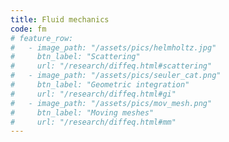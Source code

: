 ```yaml
---
title: Fluid mechanics
code: fm
# feature_row:
#   - image_path: "/assets/pics/helmholtz.jpg" 
#     btn_label: "Scattering"
#     url: "/research/diffeq.html#scattering"
#   - image_path: "/assets/pics/seuler_cat.png" 
#     btn_label: "Geometric integration"
#     url: "/research/diffeq.html#gi"
#   - image_path: "/assets/pics/mov_mesh.png" 
#     btn_label: "Moving meshes"
#     url: "/research/diffeq.html#mm"
---
```

<!--{% include feature_row %}-->

<!-- <p>We have a long-standing and broad interest in the numerical analysis of differential equations.</p> -->
<!---->
<!-- <p class="notice--info" id="scattering"><strong>High-frequency scattering </strong> Our understanding of acoustic and electromagnetic wave scattering underpins technologies such as radar, sonar, telecommunications, ultrasound, and seismic imaging. Many of these applications require the accurate computation of high-frequency waves. However, standard numerical methods become increasingly expensive as the frequency increases, putting very high-frequency problems out of range of standard methods. Recent research in Bath has looked at ways to combat this, including the design of 'hybrid numerical-asymptotic methods', and novel preconditioners for use in conjunction with domain decomposition methods.</p> -->
<!---->
<!-- <p class="notice--info" id="gi"><strong>Geometric integration </strong> -->
<!-- The second image shows snapshots of the evolution of a cat shape under a Hamiltonian flow map. The map is symplectic and while the shape of the cat changes its area is preserved. To explore the delicate dynamics of such systems, it is necessary that such geometric features are preserved by the numerical approximation in order to respect the underlying physics. The group in Bath looks at developing general linear methods for Hamiltonian differential equations and adaptive numerical methods for capturing shocks and singularities in PDEs with conservation laws.</p> -->
<!---->
<!--  <p class="notice--info" id="gi"><strong>Moving-mesh methods </strong>  -->
<!-- Numerical methods for PDEs usually require the construction of a mesh on which the PDE is then discretised. However, if a fixed mesh is used during the computation then this can lead to poor resolution of the evolving features of the PDE and also the loss of important qualitative formation such as conservation and balance laws. This is a major problem in many areas of computation of the inherently multi-scale problems that arise in nature, a particular example being meteorology. Budd is actively working in the construction of moving meshes in 3D which progressively move mesh points to resolve emergent features. These have already proved very effective for a wide range of problems and are now used as part of a data assimilation calculation in the UK Met Office Operational Code. Much new work needs to be done to extend these methods to work on the whole sphere and to study the complex PDEs encountered in nature. Moving mesh methods are a lovely mix of differential geometry, dynamical systems theory and numerical analysis with major practical applications.</p> -->
